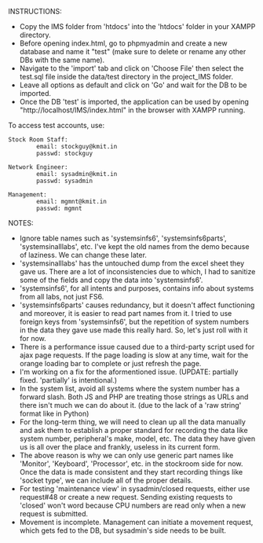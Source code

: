  
INSTRUCTIONS:

 - Copy the IMS folder from 'htdocs' into the 'htdocs' folder in your XAMPP directory.
 - Before opening index.html, go to phpmyadmin and create a new database and name it "test" (make sure to delete or rename any other DBs with the same name).
 - Navigate to the 'import' tab and click on 'Choose File' then select the test.sql file inside the data/test directory in the project_IMS folder.
 - Leave all options as default and click on 'Go' and wait for the DB to be imported.
 - Once the DB 'test' is imported, the application can be used by opening "http://localhost/IMS/index.html" in the browser with XAMPP running.


To access test accounts, use:

	Stock Room Staff: 
			email: stockguy@kmit.in	
			passwd: stockguy

	Network Engineer: 
			email: sysadmin@kmit.in	
			passwd: sysadmin

	Management:
			email: mgmnt@kmit.in
			passwd: mgmnt

NOTES:

 - Ignore table names such as 'systemsinfs6', 'systemsinfs6parts', 'systemsinalllabs', etc. I've kept the old names from the demo because of laziness. We can change these later.
 - 'systemsinalllabs' has the untouched dump from the excel sheet they gave us. There are a lot of inconsistencies due to which, I had to sanitize some of the fields and copy the data into 'systemsinfs6'.
 - 'systemsinfs6', for all intents and purposes, contains info about systems from all labs, not just FS6.
 - 'systemsinfs6parts' causes redundancy, but it doesn't affect functioning and moreover, it is easier to read part names from it. I tried to use foreign keys from 'systemsinfs6', but the repetition of system numbers in the data they gave use made this really hard. So, let's just roll with it for now.
 - There is a performance issue caused due to a third-party script used for ajax page requests. If the page loading is slow at any time, wait for the orange loading bar to complete or just refresh the page.
 - I'm working on a fix for the aformentioned issue. (UPDATE: partially fixed. 'partially' is intentional.)
 - In the system list, avoid all systems where the system number has a forward slash. Both JS and PHP are treating those strings as URLs and there isn't much we can do about it. (due to the lack of a 'raw string' format like in Python)
 - For the long-term thing, we will need to clean up all the data manually and ask them to establish a proper standard for recording the data like system number, peripheral's make, model, etc. The data they have given us is all over the place and frankly, useless in its current form.
 - The above reason is why we can only use generic part names like 'Monitor', 'Keyboard', 'Processor', etc. in the stockroom side for now. Once the data is made consistent and they start recording things like 'socket type', we can include all of the proper details.
 - For testing 'maintenance view' in sysadmin/closed requests, either use request#48 or create a new request. Sending existing requests to 'closed' won't word because CPU numbers are read only when a new request is submitted.
 - Movement is incomplete. Management can initiate a movement request, which gets fed to the DB, but sysadmin's side needs to be built.
